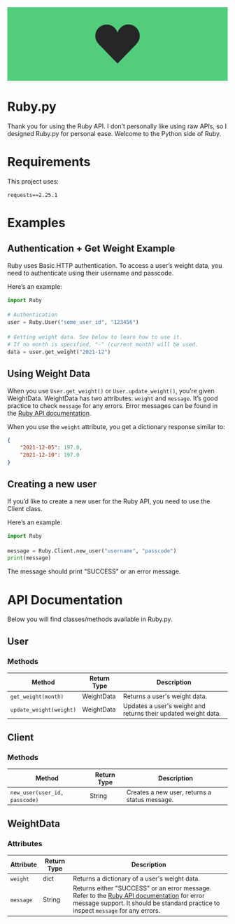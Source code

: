 <img src="./.github/ruby-banner.png">

# Ruby.py
Thank you for using the Ruby API. I don’t personally like using raw APIs, so I designed Ruby.py for personal ease. 
Welcome to the Python side of Ruby.

# Requirements
This project uses:
```
requests==2.25.1
```

# Examples
## Authentication + Get Weight Example
Ruby uses Basic HTTP authentication. To access a user’s weight data, you need to authenticate using their username and 
passcode.

Here’s an example:
```python
import Ruby

# Authentication
user = Ruby.User("some_user_id", "123456")

# Getting weight data. See below to learn how to use it.
# If no month is specified, "-" (current month) will be used.
data = user.get_weight("2021-12")
```


## Using Weight Data
When you use `User.get_weight()` or `User.update_weight()`, you’re given WeightData. WeightData has two attributes: 
`weight` and `message`. It’s good practice to check `message` for any errors. Error messages can be found in the 
[Ruby API documentation](https://github.com/SelfDotUser/Ruby-Server).

When you use the `weight` attribute, you get a dictionary response similar to:
```json
{
    "2021-12-05": 197.0,
    "2021-12-10": 197.0
}
```

## Creating a new user
If you’d like to create a new user for the Ruby API, you need to use the Client class.

Here’s an example:
```python
import Ruby

message = Ruby.Client.new_user("username", "passcode")
print(message)
```
The message should print "SUCCESS" or an error message.

# API Documentation
Below you will find classes/methods available in Ruby.py.

## User
### Methods
|Method|Return Type|Description|
|---|---|---|
|`get_weight(month)`|WeightData|Returns a user's weight data.|
|`update_weight(weight)`|WeightData|Updates a user's weight and returns their updated weight data.|

## Client
### Methods
|Method|Return Type|Description|
|---|---|---|
|`new_user(user_id, passcode)`|String|Creates a new user, returns a status message.|

## WeightData
### Attributes
|Attribute|Return Type|Description|
|---|---|---|
|`weight`|dict|Returns a dictionary of a user's weight data.|
|`message`|String|Returns either "SUCCESS" or an error message. Refer to the [Ruby API documentation](https://github.com/SelfDotUser/Ruby-Server) for error message support. It should be standard practice to inspect `message` for any errors.|